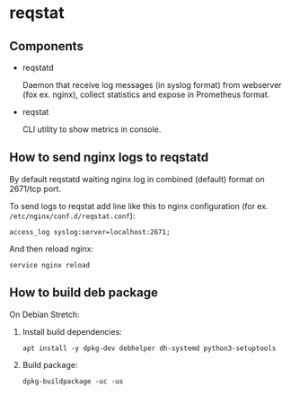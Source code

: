 # reqstat

## Components

* reqstatd

  Daemon that receive log messages (in syslog format) from webserver (fox ex. nginx), collect statistics and expose in Prometheus format.

* reqstat

  CLI utility to show metrics in console.

## How to send nginx logs to reqstatd

By default reqstatd waiting nginx log in combined (default) format on 2671/tcp port.

To send logs to reqstat add line like this to nginx configuration (for ex. `/etc/nginx/conf.d/reqstat.conf`):

```
access_log syslog:server=localhost:2671;
```

And then reload nginx:

```
service nginx reload
```

## How to build deb package

On Debian Stretch:

1. Install build dependencies:
   ```
   apt install -y dpkg-dev debhelper dh-systemd python3-setuptools
   ```

2. Build package:
   ```
   dpkg-buildpackage -uc -us
   ```
